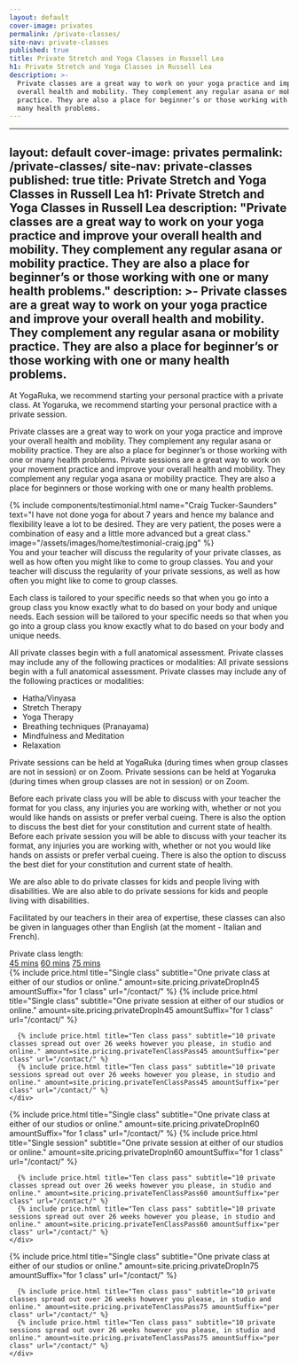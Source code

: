 ```yaml
---
layout: default
cover-image: privates
permalink: /private-classes/
site-nav: private-classes
published: true
title: Private Stretch and Yoga Classes in Russell Lea
h1: Private Stretch and Yoga Classes in Russell Lea
description: >-
  Private classes are a great way to work on your yoga practice and improve your
  overall health and mobility. They complement any regular asana or mobility
  practice. They are also a place for beginner’s or those working with one or
  many health problems.
---
```

---
layout: default
cover-image: privates
permalink: /private-classes/
site-nav: private-classes
published: true
title: Private Stretch and Yoga Classes in Russell Lea
h1: Private Stretch and Yoga Classes in Russell Lea
description: "Private classes are a great way to work on your yoga practice and improve your overall health and mobility. They complement any regular asana or mobility practice. They are also a place for beginner’s or those working with one or many health problems."
description: >-
  Private classes are a great way to work on your yoga practice and improve your
  overall health and mobility. They complement any regular asana or mobility
  practice. They are also a place for beginner’s or those working with one or
  many health problems.
---

<section markdown="1" class="Longform Longform--blogpost">
At YogaRuka, we recommend starting your personal practice with a private class.
At Yogaruka, we recommend starting your personal practice with a private session.

Private classes are a great way to work on your yoga practice and improve your overall health and mobility. They complement any regular asana or mobility practice. They are also a place for beginner’s or those working with one or many health problems.
Private sessions are a great way to work on your movement practice and improve your overall health and mobility. They complement any regular yoga asana or mobility practice. They are also a place for beginners or those working with one or many health problems.
</section>

<section class="container container--sm">
{% include components/testimonial.html name="Craig Tucker-Saunders" text="I have not done yoga for about 7 years and hence my balance and flexibility leave a lot to be desired. They are very patient, the poses were a combination of easy and a little more advanced but a great class." image="/assets/images/home/testimonial-craig.jpg" %}
</section>

<section markdown="1" class="Longform Longform--blogpost">
You and your teacher will discuss the regularity of your private classes, as well as how often you might like to come to group classes.
You and your teacher will discuss the regularity of your private sessions, as well as how often you might like to come to group classes.

Each class is tailored to your specific needs so that when you go into a group class you know exactly what to do based on your body and unique needs.
Each session will be tailored to your specific needs so that when you go into a group class you know exactly what to do based on your body and unique needs.

All private classes begin with a full anatomical assessment. Private classes may include any of the following practices or modalities:
All private sessions begin with a full anatomical assessment. Private classes may include any of the following practices or modalities:

- Hatha/Vinyasa
- Stretch Therapy
- Yoga Therapy
- Breathing techniques (Pranayama)
- Mindfulness and Meditation
- Relaxation

Private sessions can be held at YogaRuka (during times when group classes are not in session) or on Zoom.
Private sessions can be held at Yogaruka (during times when group classes are not in session) or on Zoom.

Before each private class you will be able to discuss with your teacher the format for you class, any injuries you are working with, whether or not you would like hands on assists or prefer verbal cueing. There is also the option to discuss the best diet for your constitution and current state of health.
Before each private session you will be able to discuss with your teacher its format, any injuries you are working with, whether or not you would like hands on assists or prefer verbal cueing. There is also the option to discuss the best diet for your constitution and current state of health.

We are also able to do private classes for kids and people living with disabilities.
We are also able to do private sessions for kids and people living with disabilities.

Facilitated by our teachers in their area of expertise, these classes can also be given in languages other than English (at the moment - Italian and French).
</section>

<div class="container container--sm">
  <label>Private class length:</label>
  <div class="tabs">
    <a class="tabs-button js-tabButton" href="#45">45 mins</a>
    <a class="tabs-button js-tabButton is-active" href="#60">60 mins</a>
    <a class="tabs-button js-tabButton" href="#75">75 mins</a>
  </div>

  <div class="tabs-content" id="45">
    <div class="Prices">
      {% include price.html title="Single class" subtitle="One private class at either of our studios or online." amount=site.pricing.privateDropIn45 amountSuffix="for 1 class" url="/contact/" %}
      {% include price.html title="Single class" subtitle="One private session at either of our studios or online." amount=site.pricing.privateDropIn45 amountSuffix="for 1 class" url="/contact/" %}

      {% include price.html title="Ten class pass" subtitle="10 private classes spread out over 26 weeks however you please, in studio and online." amount=site.pricing.privateTenClassPass45 amountSuffix="per class" url="/contact/" %}
      {% include price.html title="Ten class pass" subtitle="10 private sessions spread out over 26 weeks however you please, in studio and online." amount=site.pricing.privateTenClassPass45 amountSuffix="per class" url="/contact/" %}
    </div>
  </div>
  <div class="tabs-content is-active" id="60">
    <div class="Prices">
      {% include price.html title="Single class" subtitle="One private class at either of our studios or online." amount=site.pricing.privateDropIn60 amountSuffix="for 1 class" url="/contact/" %}
      {% include price.html title="Single session" subtitle="One private session at either of our studios or online." amount=site.pricing.privateDropIn60 amountSuffix="for 1 class" url="/contact/" %}

      {% include price.html title="Ten class pass" subtitle="10 private classes spread out over 26 weeks however you please, in studio and online." amount=site.pricing.privateTenClassPass60 amountSuffix="per class" url="/contact/" %}
      {% include price.html title="Ten class pass" subtitle="10 private sessions spread out over 26 weeks however you please, in studio and online." amount=site.pricing.privateTenClassPass60 amountSuffix="per class" url="/contact/" %}
    </div>
  </div>
  <div class="tabs-content" id="75">
    <div class="Prices">
      {% include price.html title="Single class" subtitle="One private class at either of our studios or online." amount=site.pricing.privateDropIn75 amountSuffix="for 1 class" url="/contact/" %}

      {% include price.html title="Ten class pass" subtitle="10 private classes spread out over 26 weeks however you please, in studio and online." amount=site.pricing.privateTenClassPass75 amountSuffix="per class" url="/contact/" %}
      {% include price.html title="Ten class pass" subtitle="10 private sessions spread out over 26 weeks however you please, in studio and online." amount=site.pricing.privateTenClassPass75 amountSuffix="per class" url="/contact/" %}
    </div>
  </div>
</div>